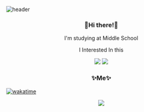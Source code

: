 ![header](https://capsule-render.vercel.app/api?type=cylinder&section=header&text=%20jwkwon0817%20&color=0:7c4497,100:dc2632&textBg=true&fontColor=FFFFFF)

<h3 align="center"> 👋Hi there!👋 </h3>

<p align="center"> I'm studying at Middle School </p>

<p align="center"> I Interested In this </p>

<p align="center"> <img src="https://img.shields.io/badge/Python-3766AB?style=flat-square&logo=Python&logoColor=white"/> <img src="https://img.shields.io/badge/Java-007396?style=flat-square&logo=Java&logoColor=white"/>


<h3 align="center"> ✨Me✨ </h3>

[![wakatime](https://wakatime.com/badge/user/04576067-463a-4fd9-be4e-56687a44d3fb.svg)](https://wakatime.com/@04576067-463a-4fd9-be4e-56687a44d3fb)

<p align="center"> <a href="https://discord.gg/mng"><img src="https://img.shields.io/badge/Discord-5865f2?style=flat-square&logo=Discord&logoColor=white"/></p>

